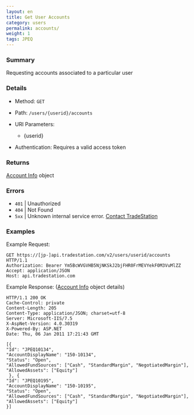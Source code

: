 ```yaml
---
layout: en
title: Get User Accounts
category: users
permalink: accounts/
weight: 1
tags: JPEQ
---
```


### Summary

Requesting accounts associated to a particular user

### Details

* Method: `GET`
* Path: `/users/{userid}/accounts`
* URI Parameters:

  * {userid}
* Authentication: Requires a valid access token

### Returns

[Account Info](../../objects/account-info) object

### Errors

* `401` | Unauthorized
* `404` | Not Found
* `5xx` | Unknown internal service error. [Contact TradeStation](mailto:webapi@tradestation.com)

### Examples

Example Request:

    GET https://[jp-]api.tradestation.com/v2/users/userid/accounts HTTP/1.1
    Authorization: Bearer Ym5BcWVGVHB5NjNKSkJ2bjFHR0FrMEVYekF0M3VuMlZZ
    Accept: application/JSON
    Host: api.tradestation.com

Example Response: ([Account Info](../../objects/account-info) object details)

    HTTP/1.1 200 OK
    Cache-Control: private
    Content-Length: 205
    Content-Type: application/JSON; charset=utf-8
    Server: Microsoft-IIS/7.5
    X-AspNet-Version: 4.0.30319
    X-Powered-By: ASP.NET
    Date: Thu, 06 Jan 2011 17:21:43 GMT
    
    [{
    "Id": "JPEQ10134",
    "AccountDisplayName": "150-10134",
    "Status": "Open",
    "AllowedFundSources": ["Cash", "StandardMargin", "NegotiatedMargin"],
    "AllowedAssets": ["Equity"]
     }, {
    "Id": "JPEQ10195",
    "AccountDisplayName": "150-10195",
    "Status": "Open",
    "AllowedFundSources": ["Cash", "StandardMargin", "NegotiatedMargin"],
    "AllowedAssets": ["Equity"]
    }]
